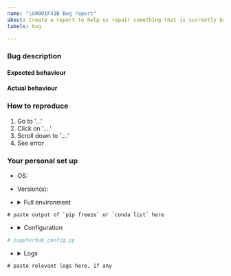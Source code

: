```yaml
---
name: "\U0001F41B Bug report"
about: Create a report to help us repair something that is currently broken
labels: bug

---
```

<!-- Thank you for contributing. These HTML comments will not render in the issue, but you can delete them once you've read them if you prefer! -->

### Bug description
<!-- Use this section to clearly and concisely describe the bug. -->

#### Expected behaviour
<!-- Tell us what you thought would happen. -->

#### Actual behaviour
<!-- Tell us what actually happens. -->

### How to reproduce
<!-- Use this section to describe the steps that a user would take to experience this bug. -->

1. Go to '...'
2. Click on '....'
3. Scroll down to '....'
4. See error

### Your personal set up
<!--
Tell us a little about the system you're using.
Please include information about how you installed,
e.g. are you using a distribution such as zero-to-jupyterhub or the-littlest-jupyterhub.
 -->

 - OS:
 <!-- [e.g. ubuntu 20.04, macOS 11.0] -->
 - Version(s):
 <!-- e.g. jupyterhub --version, python --version --->

- <details><summary>Full environment</summary>
<!-- For reproduction, it's useful to have the full environment. For example, the output of `pip freeze` or `conda list` --->

```
# paste output of `pip freeze` or `conda list` here
```
</details>

- <details><summary>Configuration</summary>
<!--
For JupyterHub, especially include information such as what Spawner and Authenticator are being used.
Be careful not to share any sensitive information.
You can paste jupyterhub_config.py below.
To exclude lots of comments and empty lines from auto-generated jupyterhub_config.py, you can do:
    grep -v '\(^#\|^[[:space:]]*$\)' jupyterhub_config.py
-->

```python
# jupyterhub_config.py
```
</details>

- <details><summary>Logs</summary>
<!--
Errors are often logged by jupytehub. How you get logs depends on your deployment.
With kubernetes it might be:

    kubectl get pod # hub pod name starts with hub...
    kubectl logs hub-...
    # or for a single-user server
    kubectl logs jupyter-username

Or the-littlest-jupyterhub:

    journalctl -u jupyterhub
    # or for a single-user server
    journalctl -u jupyter-username
-->

```
# paste relevant logs here, if any
```
</details>
